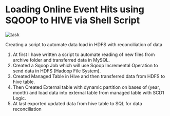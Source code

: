 # Loading Online Event Hits using SQOOP to HIVE via Shell Script

![task](https://user-images.githubusercontent.com/107995802/176878276-32b0534f-2072-41b3-9755-a046354a7ba2.jpeg)

Creating a script to automate data load in HDFS with reconciliation of data

1.	At first I have written a script to automate reading of new files from archive folder and transferred data in MySQL.
2.	Created a Sqoop Job which will use Sqoop Incremental Operation to send data in HDFS (Hadoop File System).
3.	Created Managed Table in Hive and then transferred data from HDFS to hive table.
4.	Then Created External table with dynamic partition on bases of (year, month) and load data into external table from managed table with SCD1 Logic.
5.	At last exported updated data from hive table to SQL for data reconciliation

